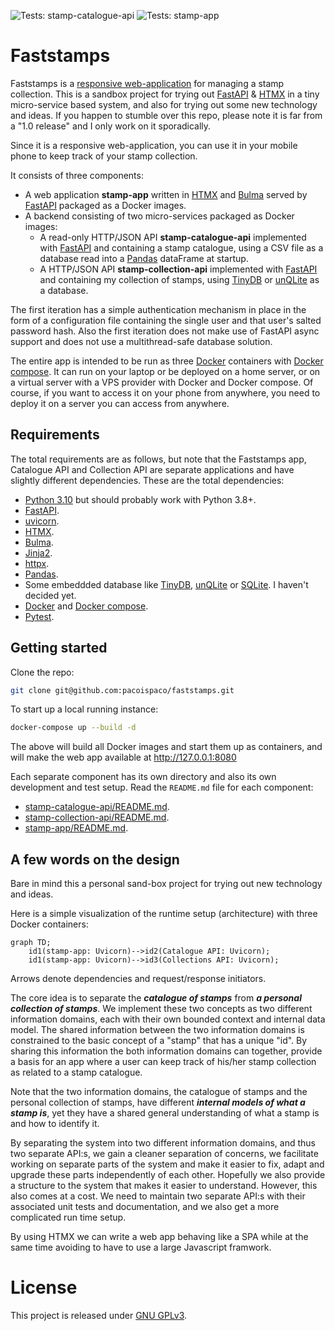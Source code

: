![Tests: stamp-catalogue-api](https://github.com/pacoispaco/faststamps/actions/workflows/test-stamp-catalogue-api.yaml/badge.svg)
![Tests: stamp-app](https://github.com/pacoispaco/faststamps/actions/workflows/test-stamp-app.yaml/badge.svg)

# Faststamps

Faststamps is a [responsive web-application](https://en.wikipedia.org/wiki/Responsive_web_design) for managing a stamp collection. This is a sandbox project for trying out [FastAPI](https://fastapi.tiangolo.com/) & [HTMX](https://htmx.org/) in a tiny micro-service based system, and also for trying out some new technology and ideas. If you happen to stumble over this repo, please note it is far from a "1.0 release" and I only work on it sporadically.

Since it is a responsive web-application, you can use it in your mobile phone to keep track of your stamp collection.

It consists of three components:

  * A web application **stamp-app** written in [HTMX](https://htmx.org/) and [Bulma](https://bulma.io/) served by [FastAPI](https://fastapi.tiangolo.com/) packaged as a Docker images.
  * A backend consisting of two micro-services packaged as Docker images:
    * A read-only HTTP/JSON API **stamp-catalogue-api** implemented with [FastAPI](https://fastapi.tiangolo.com/) and containing a stamp catalogue, using a CSV file as a database read into a [Pandas](https://pandas.pydata.org/) dataFrame at startup.
    * A HTTP/JSON API **stamp-collection-api** implemented with [FastAPI](https://fastapi.tiangolo.com/) and containing my collection of stamps, using [TinyDB](https://tinydb.readthedocs.io) or [unQLite](https://unqlite.org/) as a database.

The first iteration has a simple authentication mechanism in place in the form of a configuration file containing the single user and that user's salted password hash. Also the first iteration does not make use of FastAPI async support and does not use a multithread-safe database solution.

The entire app is intended to be run as three [Docker](https://www.docker.com) containers with [Docker compose](https://docs.docker.com/compose/). It can run on your laptop or be deployed on a home server, or on a virtual server with a VPS provider with Docker and Docker compose. Of course, if you want to access it on your phone from anywhere, you need to deploy it on a server you can access from anywhere.

## Requirements

The total requirements are as follows, but note that the Faststamps app, Catalogue API and Collection API are separate applications and have slightly different dependencies. These are the total dependencies:

 * [Python 3.10](https://www.python.org/) but should probably work with Python 3.8+.
 * [FastAPI](https://fastapi.tiangolo.com/).
 * [uvicorn](https://www.uvicorn.org).
 * [HTMX](https://htmx.org/).
 * [Bulma](https://bulma.io/).
 * [Jinja2](https://jinja.palletsprojects.com/en/3.1.x/).
 * [httpx](https://www.python-httpx.org/).
 * [Pandas](https://pandas.pydata.org/).
 * Some embeddded database like [TinyDB](https://tinydb.readthedocs.io), [unQLite](https://unqlite.org/) or [SQLite](https://www.sqlite.org/index.html). I haven't decided yet.
 * [Docker](https://www.docker.com) and [Docker compose](https://docs.docker.com/compose/).
 * [Pytest](https://docs.pytest.org).

## Getting started

Clone the repo:
```bash
git clone git@github.com:pacoispaco/faststamps.git
```

To start up a local running instance:
```bash
docker-compose up --build -d
```
The above will build all Docker images and start them up as containers, and will make the web app available at http://127.0.0.1:8080

Each separate component has its own directory and also its own development and test setup. Read the `README.md` file for each component:

 * [stamp-catalogue-api/README.md](stamp-catalogue-api/README.md).
 * [stamp-collection-api/README.md](stamp-collection-api/README.md).
 * [stamp-app/README.md](stamp-app/README.md).

## A few words on the design

Bare in mind this a personal sand-box project for trying out new technology and ideas.

Here is a simple visualization of the runtime setup (architecture) with three Docker containers:

```mermaid
graph TD;
    id1(stamp-app: Uvicorn)-->id2(Catalogue API: Uvicorn);
    id1(stamp-app: Uvicorn)-->id3(Collections API: Uvicorn);
```

Arrows denote dependencies and request/response initiators.

The core idea is to separate the _**catalogue of stamps**_ from _**a personal collection of stamps**_. We implement these two concepts as two different information domains, each with their own bounded context and internal data model. The shared information between the two information domains is constrained to the basic concept of a "stamp" that has a unique "id". By sharing this information the both information domains can together, provide a basis for an app where a user can keep track of his/her stamp collection as related to a stamp catalogue.

Note that the two information domains, the catalogue of stamps and the personal collection of stamps, have different _**internal models of what a stamp is**_, yet they have a shared general understanding of what a stamp is and how to identify it.

By separating the system into two different information domains, and thus two separate API:s, we gain a cleaner separation of concerns, we facilitate working on separate parts of the system and make it easier to fix, adapt and upgrade these parts independently of each other. Hopefully we also provide a structure to the system that makes it easier to understand. However, this also comes at a cost. We need to maintain two separate API:s with their associated unit tests and documentation, and we also get a more complicated run time setup.

By using HTMX we can write a web app behaving like a SPA while at the same time avoiding to have to use a large Javascript framwork.

# License

This project is released under [GNU GPLv3](LICENSE.TXT).
